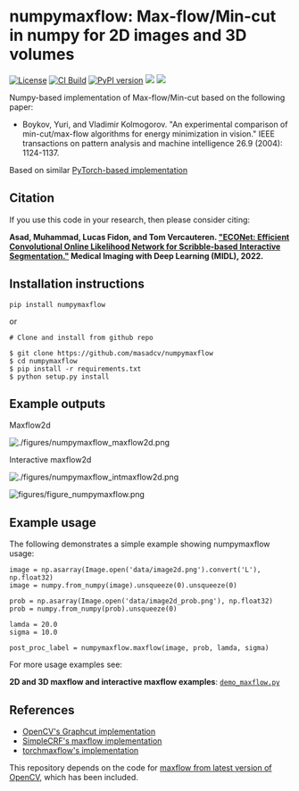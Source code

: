 # numpymaxflow: Max-flow/Min-cut in numpy for 2D images and 3D volumes
[![License](https://img.shields.io/badge/License-BSD_3--Clause-blue.svg)](https://opensource.org/licenses/BSD-3-Clause)
[![CI Build](https://github.com/masadcv/numpymaxflow/actions/workflows/build.yml/badge.svg)](https://github.com/masadcv/numpymaxflow/actions/workflows/build.yml)
[![PyPI version](https://badge.fury.io/py/numpymaxflow.svg)](https://badge.fury.io/py/numpymaxflow)
<img src="https://img.shields.io/badge/Python-3.6%20|%203.7%20|%203.8%20|%203.9-3776ab.svg"/>
<img src="https://img.shields.io/badge/numpy-%3E%3D%201.19.2-brightgreen.svg"/>

Numpy-based implementation of Max-flow/Min-cut based on the following paper:

- Boykov, Yuri, and Vladimir Kolmogorov. "An experimental comparison of min-cut/max-flow algorithms for energy minimization in vision." IEEE transactions on pattern analysis and machine intelligence 26.9 (2004): 1124-1137.

Based on similar [PyTorch-based implementation](https://github.com/masadcv/torchmaxflow)

## Citation
If you use this code in your research, then please consider citing:

 **Asad, Muhammad, Lucas Fidon, and Tom Vercauteren. ["ECONet: Efficient Convolutional Online Likelihood Network for Scribble-based Interactive Segmentation."](https://openreview.net/pdf?id=9xtE2AgD_Cc) Medical Imaging with Deep Learning (MIDL), 2022.**

## Installation instructions
`pip install numpymaxflow`

or 


```
# Clone and install from github repo

$ git clone https://github.com/masadcv/numpymaxflow
$ cd numpymaxflow
$ pip install -r requirements.txt
$ python setup.py install
```

## Example outputs
Maxflow2d

![./figures/numpymaxflow_maxflow2d.png](https://raw.githubusercontent.com/masadcv/numpymaxflow/main/figures/numpymaxflow_maxflow2d.png)

Interactive maxflow2d

![./figures/numpymaxflow_intmaxflow2d.png](https://raw.githubusercontent.com/masadcv/numpymaxflow/main/figures/numpymaxflow_intmaxflow2d.png)


![figures/figure_numpymaxflow.png](https://raw.githubusercontent.com/masadcv/numpymaxflow/main/figures/figure_numpymaxflow.png)


## Example usage

The following demonstrates a simple example showing numpymaxflow usage:
```
image = np.asarray(Image.open('data/image2d.png').convert('L'), np.float32)
image = numpy.from_numpy(image).unsqueeze(0).unsqueeze(0)

prob = np.asarray(Image.open('data/image2d_prob.png'), np.float32)
prob = numpy.from_numpy(prob).unsqueeze(0)

lamda = 20.0
sigma = 10.0

post_proc_label = numpymaxflow.maxflow(image, prob, lamda, sigma)
```

For more usage examples see: 

**2D and 3D maxflow and interactive maxflow examples**: [`demo_maxflow.py`](https://raw.githubusercontent.com/masadcv/numpymaxflow/main/demo_maxflow.py) 
 
## References
- [OpenCV's Graphcut implementation](https://github.com/opencv/opencv/blob/4.x/modules/imgproc/include/opencv2/imgproc/detail/gcgraph.hpp)
- [SimpleCRF's maxflow implementation](https://github.com/HiLab-git/SimpleCRF)
- [torchmaxflow's implementation](https://github.com/masadcv/torchmaxflow)

This repository depends on the code for [maxflow from latest version of OpenCV](https://github.com/opencv/opencv/blob/4.x/modules/imgproc/include/opencv2/imgproc/detail/gcgraph.hpp), which has been included.

<!-- BibTeX:
```
@inproceedings{
asad2022econet,
title={{ECON}et: Efficient Convolutional Online Likelihood Network for Scribble-based Interactive Segmentation},
author={Muhammad Asad and Lucas Fidon and Tom Vercauteren},
booktitle={Medical Imaging with Deep Learning},
year={2022},
url={https://openreview.net/forum?id=9xtE2AgD_Cc}
}
``` -->
